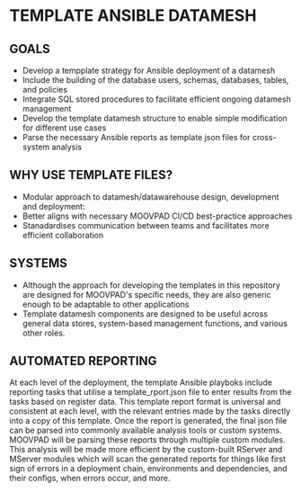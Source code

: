 # TEMPLATE ANSIBLE DATAMESH

## GOALS

- Develop a tempplate strategy for Ansible deployment of a datamesh
- Include the building of the database users, schemas, databases, tables, and policies
- Integrate SQL stored procedures to facilitate efficient ongoing datamesh management
- Develop the template datamesh structure to enable simple modification for different use cases
- Parse the necessary Ansible reports as template json files for cross-system analysis

## WHY USE TEMPLATE FILES?

- Modular approach to datamesh/datawarehouse design, development and deployment:
- Better aligns with necessary MOOVPAD CI/CD best-practice approaches
- Stanadardises communication between teams and facilitates more efficient collaboration

## SYSTEMS

- Although the approach for developing the templates in this repository are designed for MOOVPAD's specific needs, they are also generic enough to be adaptable to other applications
- Template datamesh components are designed to be useful across general data stores, system-based management functions, and various other roles.

## AUTOMATED REPORTING

At each level of the deployment, the template Ansible playboks include reporting tasks that utilise a template_rport.json file to enter results from the tasks based on register data. This template report format is universal and consistent at each level, with the relevant entries made by the tasks directly into a copy of this template. Once the report is generated, the final json file can be parsed into commonly available analysis tools or custom systems. MOOVPAD will be parsing these reports through multiple custom modules. This analysis will be made more efficient by the custom-built RServer and MServer modules which will scan the generated reports for things like first sign of errors in a deployment chain, environments and dependencies, and their configs, when errors occur, and more.